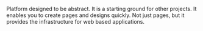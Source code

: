 Platform designed to be abstract. It is a starting ground for other projects. It enables you to create pages and designs quickly. Not just pages, but it provides the infrastructure for web based applications.